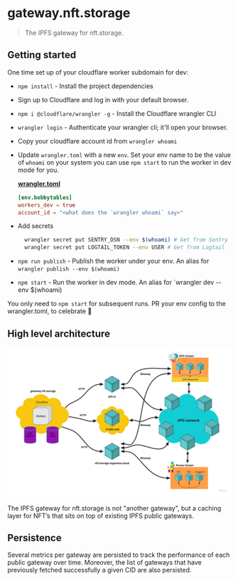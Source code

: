 # gateway.nft.storage

> The IPFS gateway for nft.storage.

## Getting started

One time set up of your cloudflare worker subdomain for dev:

- `npm install` - Install the project dependencies
- Sign up to Cloudflare and log in with your default browser.
- `npm i @cloudflare/wrangler -g` - Install the Cloudflare wrangler CLI
- `wrangler login` - Authenticate your wrangler cli; it'll open your browser.
- Copy your cloudflare account id from `wrangler whoami`
- Update `wrangler.toml` with a new `env`. Set your env name to be the value of `whoami` on your system you can use `npm start` to run the worker in dev mode for you.

  [**wrangler.toml**](./wrangler.toml)

  ```toml
  [env.bobbytables]
  workers_dev = true
  account_id = "<what does the `wrangler whoami` say>"
  ```

- Add secrets

  ```sh
    wrangler secret put SENTRY_DSN --env $(whoami) # Get from Sentry (not required for dev)
    wrangler secret put LOGTAIL_TOKEN --env USER # Get from Logtail
  ```

- `npm run publish` - Publish the worker under your env. An alias for `wrangler publish --env $(whoami)`
- `npm start` - Run the worker in dev mode. An alias for `wrangler dev --env $(whoami)

You only need to `npm start` for subsequent runs. PR your env config to the wrangler.toml, to celebrate 🎉

## High level architecture

![High level Architecture](./gateway.nft.storage.jpg)

The IPFS gateway for nft.storage is not "another gateway", but a caching layer for NFT’s that sits on top of existing IPFS public gateways.

## Persistence

Several metrics per gateway are persisted to track the performance of each public gateway over time. Moreover, the list of gateways that have previously fetched successfully a given CID are also persisted.
